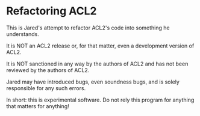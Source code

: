 Refactoring ACL2
================

This is Jared's attempt to refactor ACL2's code into something he understands.

It is NOT an ACL2 release or, for that matter, even a development version of ACL2.

It is NOT sanctioned in any way by the authors of ACL2 and has not been reviewed by the authors of ACL2.

Jared may have introduced bugs, even soundness bugs, and is solely responsible for any such errors.

In short: this is experimental software.  Do not rely this program for anything that matters for anything!
